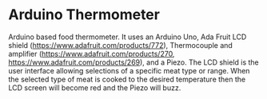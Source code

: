 # Arduino Thermometer
Arduino based food thermometer. It uses an Arduino Uno, Ada Fruit LCD shield (https://www.adafruit.com/products/772), Thermocouple and amplifier (https://www.adafruit.com/products/270, https://www.adafruit.com/products/269), and a Piezo.  The LCD shield is the user interface allowing selections of a specific meat type or range. When the selected type of meat is cooked to the desired temperature then the LCD screen will become red and the Piezo will buzz.
